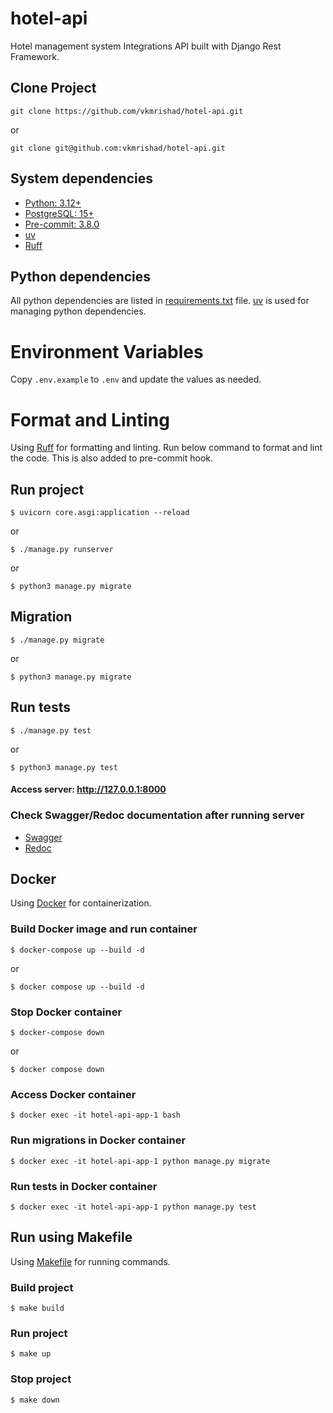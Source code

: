 # hotel-api

Hotel management system Integrations API built with Django Rest Framework.

## Clone Project

    git clone https://github.com/vkmrishad/hotel-api.git

or

    git clone git@github.com:vkmrishad/hotel-api.git

## System dependencies

* [Python: 3.12+](https://www.python.org/downloads/)
* [PostgreSQL: 15+](https://www.postgresql.org/download/)
* [Pre-commit: 3.8.0](https://pre-commit.com/)
* [uv](https://docs.astral.sh/uv/)
* [Ruff](https://docs.astral.sh/ruff/)

## Python dependencies

All python dependencies are listed in [requirements.txt](requirements.txt) file.
[uv](https://docs.astral.sh/uv/) is used for managing python dependencies.

# Environment Variables

Copy `.env.example` to `.env` and update the values as needed.

# Format and Linting

Using [Ruff](https://docs.astral.sh/ruff/) for formatting and linting. Run below command to format and lint the code.
This is also added to pre-commit hook.

## Run project

    $ uvicorn core.asgi:application --reload

or

    $ ./manage.py runserver

or

    $ python3 manage.py migrate

## Migration

    $ ./manage.py migrate

or

    $ python3 manage.py migrate

## Run tests

    $ ./manage.py test

or

    $ python3 manage.py test


#### Access server: http://127.0.0.1:8000

### Check Swagger/Redoc documentation after running server

* [Swagger](http://127.0.0.1:8000/api/swagger/)
* [Redoc](http://127.0.0.1:8000/api/redoc/)

## Docker
Using [Docker](https://www.docker.com/) for containerization.

### Build Docker image and run container

    $ docker-compose up --build -d

or

    $ docker compose up --build -d

### Stop Docker container

    $ docker-compose down

or

    $ docker compose down

### Access Docker container

    $ docker exec -it hotel-api-app-1 bash

### Run migrations in Docker container

    $ docker exec -it hotel-api-app-1 python manage.py migrate

### Run tests in Docker container

    $ docker exec -it hotel-api-app-1 python manage.py test


## Run using Makefile
Using [Makefile](Makefile) for running commands.

### Build project

    $ make build

### Run project

    $ make up

### Stop project

    $ make down
